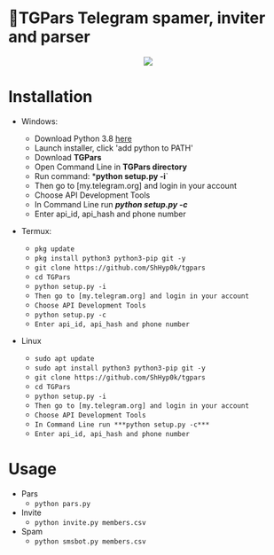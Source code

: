 🧾TGPars
Telegram spamer, inviter and parser
===================================
<p align="center">
  <img src="https://i.imgur.com/pKU0iO2.png">
</p>

# Installation
* Windows:
  * Download Python 3.8 [here](https://www.python.org/downloads/release/python-38) 
  * Launch installer, click 'add python to PATH'
  * Download **TGPars**
  * Open Command Line in **TGPars directory**
  * Run command: ***python setup.py -i**`
  * Then go to [my.telegram.org] and login in your account
  * Choose API Development Tools
  * In Command Line run ***python setup.py -c***
  * Enter api_id, api_hash and phone number
  
* Termux:
  * `pkg update`
  * `pkg install python3 python3-pip git -y`
  * `git clone https://github.com/ShHyp0k/tgpars`
  * `cd TGPars`
  * `python setup.py -i`
  * `Then go to [my.telegram.org] and login in your account`
  * `Choose API Development Tools`
  * `python setup.py -c`
  * `Enter api_id, api_hash and phone number`
* Linux
  * `sudo apt update`
  * `sudo apt install python3 python3-pip git -y`
  * `git clone https://github.com/ShHyp0k/tgpars`
  * `cd TGPars`
  * `python setup.py -i`
  * `Then go to [my.telegram.org] and login in your account`
  * `Choose API Development Tools`
  * `In Command Line run ***python setup.py -c***`
  * `Enter api_id, api_hash and phone number`

# Usage
* Pars
  * `python pars.py`
* Invite
  * `python invite.py members.csv`
* Spam
  * `python smsbot.py members.csv`

